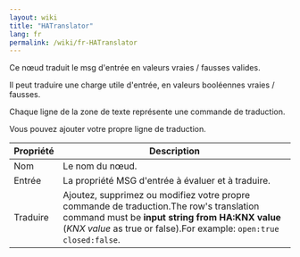 ```yaml
---
layout: wiki
title: "HATranslator"
lang: fr
permalink: /wiki/fr-HATranslator
---
```

Ce nœud traduit le msg d'entrée en valeurs vraies / fausses valides. 

Il peut traduire une charge utile d'entrée, en valeurs booléennes vraies / fausses. 

Chaque ligne de la zone de texte représente une commande de traduction.

Vous pouvez ajouter votre propre ligne de traduction. 

| Propriété | Description |
|-|-|
|Nom |Le nom du nœud.|
|Entrée |La propriété MSG d'entrée à évaluer et à traduire.|
|Traduire |Ajoutez, supprimez ou modifiez votre propre commande de traduction.The row's translation command must be **input string from HA:KNX value** (_KNX value_ as true or false).For example: <code>open:true</code> <code>closed:false</code>.|
